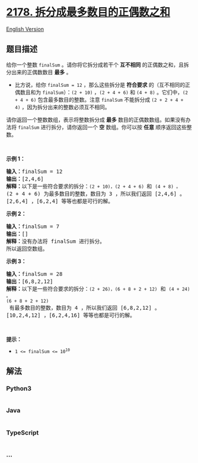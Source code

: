 # [2178. 拆分成最多数目的正偶数之和](https://leetcode.cn/problems/maximum-split-of-positive-even-integers)

[English Version](/solution/2100-2199/2178.Maximum%20Split%20of%20Positive%20Even%20Integers/README_EN.md)

## 题目描述

<!-- 这里写题目描述 -->

<p>给你一个整数&nbsp;<code>finalSum</code>&nbsp;。请你将它拆分成若干个&nbsp;<strong>互不相同</strong> 的正偶数之和，且拆分出来的正偶数数目&nbsp;<strong>最多</strong>&nbsp;。</p>

<ul>
	<li>比方说，给你&nbsp;<code>finalSum = 12</code>&nbsp;，那么这些拆分是&nbsp;<strong>符合要求</strong> 的（互不相同的正偶数且和为&nbsp;<code>finalSum</code>）：<code>(2 + 10)</code>&nbsp;，<code>(2 + 4 + 6)</code>&nbsp;和&nbsp;<code>(4 + 8)</code>&nbsp;。它们中，<code>(2 + 4 + 6)</code>&nbsp;包含最多数目的整数。注意&nbsp;<code>finalSum</code>&nbsp;不能拆分成&nbsp;<code>(2 + 2 + 4 + 4)</code>&nbsp;，因为拆分出来的整数必须互不相同。</li>
</ul>

<p>请你返回一个整数数组，表示将整数拆分成 <strong>最多</strong> 数目的正偶数数组。如果没有办法将&nbsp;<code>finalSum</code>&nbsp;进行拆分，请你返回一个&nbsp;<strong>空</strong>&nbsp;数组。你可以按 <b>任意</b>&nbsp;顺序返回这些整数。</p>

<p>&nbsp;</p>

<p><strong>示例 1：</strong></p>

<pre>
<b>输入：</b>finalSum = 12
<b>输出：</b>[2,4,6]
<b>解释：</b>以下是一些符合要求的拆分：<code>(2 + 10)<span style="">，</span></code><code>(2 + 4 + 6) </code>和 <code>(4 + 8) 。</code>
(2 + 4 + 6) 为最多数目的整数，数目为 3 ，所以我们返回 [2,4,6] 。
[2,6,4] ，[6,2,4] 等等也都是可行的解。
</pre>

<p><strong>示例 2：</strong></p>

<pre>
<b>输入：</b>finalSum = 7
<b>输出：</b>[]
<b>解释：</b>没有办法将 finalSum 进行拆分。
所以返回空数组。
</pre>

<p><strong>示例 3：</strong></p>

<pre>
<b>输入：</b>finalSum = 28
<b>输出：</b>[6,8,2,12]
<b>解释：</b>以下是一些符合要求的拆分：<code>(2 + 26)<span style="">，</span></code><code>(6 + 8 + 2 + 12)</code> 和 <code>(4 + 24) 。</code>
<code>(6 + 8 + 2 + 12)</code> 有最多数目的整数，数目为 4 ，所以我们返回 [6,8,2,12] 。
[10,2,4,12] ，[6,2,4,16] 等等也都是可行的解。
</pre>

<p>&nbsp;</p>

<p><strong>提示：</strong></p>

<ul>
	<li><code>1 &lt;= finalSum &lt;= 10<sup>10</sup></code></li>
</ul>

## 解法

<!-- 这里可写通用的实现逻辑 -->

<!-- tabs:start -->

### **Python3**

<!-- 这里可写当前语言的特殊实现逻辑 -->

```python

```

### **Java**

<!-- 这里可写当前语言的特殊实现逻辑 -->

```java

```

### **TypeScript**

```ts

```

### **...**

```

```

<!-- tabs:end -->
